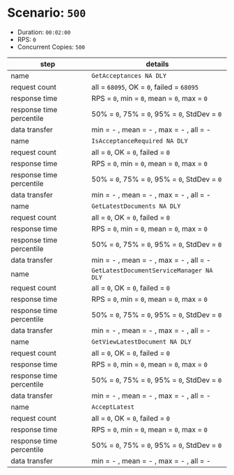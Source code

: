 # Scenario: `500`

- Duration: `00:02:00`
- RPS: `0`
- Concurrent Copies: `500`

| __step__                 | __details__                                   |
|--------------------------|-----------------------------------------------|
| name                     | `GetAcceptances NA DLY`                       |
| request count            | all = `68095`, OK = `0`, failed = `68095`     |
| response time            | RPS = `0`, min = `0`, mean = `0`, max = `0`   |
| response time percentile | 50% = `0`, 75% = `0`, 95% = `0`, StdDev = `0` |
| data transfer            | min = - , mean = - , max = - , all = -        |
| name                     | `IsAcceptanceRequired NA DLY`                 |
| request count            | all = `0`, OK = `0`, failed = `0`             |
| response time            | RPS = `0`, min = `0`, mean = `0`, max = `0`   |
| response time percentile | 50% = `0`, 75% = `0`, 95% = `0`, StdDev = `0` |
| data transfer            | min = - , mean = - , max = - , all = -        |
| name                     | `GetLatestDocuments NA DLY`                   |
| request count            | all = `0`, OK = `0`, failed = `0`             |
| response time            | RPS = `0`, min = `0`, mean = `0`, max = `0`   |
| response time percentile | 50% = `0`, 75% = `0`, 95% = `0`, StdDev = `0` |
| data transfer            | min = - , mean = - , max = - , all = -        |
| name                     | `GetLatestDocumentServiceManager NA DLY`      |
| request count            | all = `0`, OK = `0`, failed = `0`             |
| response time            | RPS = `0`, min = `0`, mean = `0`, max = `0`   |
| response time percentile | 50% = `0`, 75% = `0`, 95% = `0`, StdDev = `0` |
| data transfer            | min = - , mean = - , max = - , all = -        |
| name                     | `GetViewLatestDocument NA DLY`                |
| request count            | all = `0`, OK = `0`, failed = `0`             |
| response time            | RPS = `0`, min = `0`, mean = `0`, max = `0`   |
| response time percentile | 50% = `0`, 75% = `0`, 95% = `0`, StdDev = `0` |
| data transfer            | min = - , mean = - , max = - , all = -        |
| name                     | `AcceptLatest`                                |
| request count            | all = `0`, OK = `0`, failed = `0`             |
| response time            | RPS = `0`, min = `0`, mean = `0`, max = `0`   |
| response time percentile | 50% = `0`, 75% = `0`, 95% = `0`, StdDev = `0` |
| data transfer            | min = - , mean = - , max = - , all = -        |